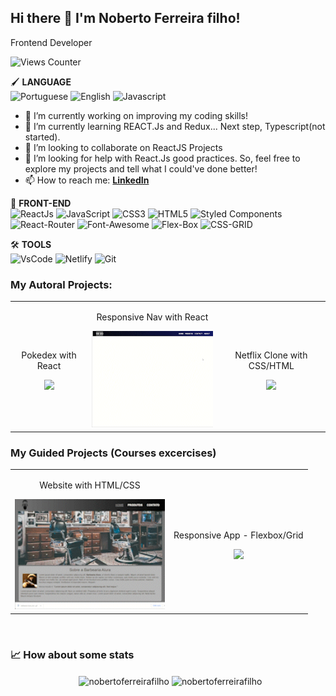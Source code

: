 ## Hi there 👋 I'm Noberto Ferreira filho!

Frontend Developer

![Views Counter](https://komarev.com/ghpvc/?username=NobertoFerreiraFilho)

🖌 **LANGUAGE** <br />
![Portuguese](https://img.shields.io/badge/-Portuguese-green)
![English](https://img.shields.io/badge/English-blue)
![Javascript](https://img.shields.io/badge/JavaScript-black?logo=Javascript)


- 🔭 I’m currently working on improving my coding skills!
- 🌱 I’m currently learning REACT.Js and Redux... Next step, Typescript(not started).
- 👯 I’m looking to collaborate on ReactJS Projects
- 🤔 I’m looking for help with React.Js good practices. So, feel free to explore my projects and tell what I could've done better!
- 📫 How to reach me: **[LinkedIn](https://www.linkedin.com/in/nobertofilho)**


🌱 **FRONT-END** <br />
![ReactJs](https://img.shields.io/badge/ReactJs-black?logo=react)
![JavaScript](https://img.shields.io/badge/Javascript-black?logo=javascript)
![CSS3](https://img.shields.io/badge/CSS3-black?logo=CSS3)
![HTML5](https://img.shields.io/badge/HTML5-black?logo=HTML5)
![Styled Components](https://img.shields.io/badge/Styled%20Components-black?logo=styled-components)
![React-Router](https://img.shields.io/badge/React%20Router-black?logo=react-router)
![Font-Awesome](https://img.shields.io/badge/Font%20awesome-black?logo=font-awesome)
![Flex-Box](https://img.shields.io/badge/flex%20box-black?logo=flex-box)
![CSS-GRID](https://img.shields.io/badge/GRID-black?logo=GRID)

🛠 **TOOLS** <br />
![VsCode](https://img.shields.io/badge/VSCode-black?logo=visual-studio-code)
![Netlify](https://img.shields.io/badge/Netlify-black?logo=netlify)
![Git](https://img.shields.io/badge/Git-black?logo=git) 

### **My Autoral Projects:**
<div align="center">
<table>
  <tr>
    <td align='center'><p>Pokedex with React</p><a href="https://github.com/NobertoFerreiraFilho/PokedexNFF" target="_blank"><img src="https://github.com/NobertoFerreiraFilho/PokedexNFF/blob/master/src/image/Pokedex-Homepage.gif" width=240></a></td>
    <td align='center'><p>Responsive Nav with React</p><a href="https://github.com/NobertoFerreiraFilho/Responsive-React-Navbar" target="_blank"><img src="https://github.com/NobertoFerreiraFilho/Responsive-React-Navbar/blob/main/public/NavBar.gif" width=240></a></td>
    <td align='center'><p>Netflix Clone with CSS/HTML</p><a href="https://github.com/NobertoFerreiraFilho/Netflix-Clone-page" target="_blank"><img src="https://github.com/NobertoFerreiraFilho/Netflix-Clone-page/blob/master/img/Netflix-clone1.gif" width=240></a></td>
   </tr>
   </table>
</div>
  
### **My Guided Projects (Courses excercises)**
<div align="center">  
  <table>
  <tr>
    <td align='center'><p>Website with HTML/CSS</p><a href="https://github.com/NobertoFerreiraFilho/BarberShopWebsite" target="_blank"><img src="https://github.com/NobertoFerreiraFilho/BarberShopWebsite/blob/master/images/barbershop-alura.gif" width=240></a></td>
    <td align='center' ><p>Responsive App - Flexbox/Grid</p><a href="https://github.com/NobertoFerreiraFilho/skateApp-flexbox-grid" target="_blank"><img src="https://github.com/NobertoFerreiraFilho/skateApp-flexbox-grid/blob/master/assets/img/HZC-SkateApp_1__AdobeExpress.gif" width=240></a></td>
  </tr>
 </table>
</div>

<br/>

###  **📈 How about some stats**
<div align="center">&nbsp;
  <img align="center" src="https://github-readme-stats.vercel.app/api?username=nobertoferreirafilho&show_icons=true&theme=merko" alt="nobertoferreirafilho" height=150px />
  <img align="center" src="https://github-readme-stats.vercel.app/api/top-langs/?username=nobertoferreirafilho&layout=compact&theme=merko" alt="nobertoferreirafilho" height=150px />
</div>
<br/>
  
